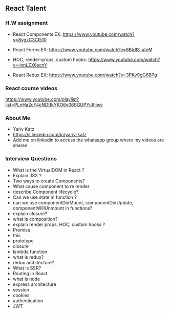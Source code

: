 ## React Talent

### H.W assignment

- React Components EX: https://www.youtube.com/watch?v=8vgzC3CI510

- React Forms EX: https://www.youtube.com/watch?v=8BtdI3-ateM

- HOC, render-props, custom hooks: https://www.youtube.com/watch?v=-tmLZX6scnY

- React Redux EX: https://www.youtube.com/watch?v=3PKv9gG68Pg

### React course videos

https://www.youtube.com/playlist?list=PLnHa2cF4cNDtfkYKO6v069GUPYrJtijwc

### About Me

- Yariv Katz
- https://il.linkedin.com/in/yariv-katz
- Add me on linkedin to access the whatsapp group where my videos are shared

### Interview Questions

- What is the VirtualDOM in React ?  
- Explain JSX ?
- Two ways to create Components?
- What cause component to re render
- describe Component lifecycle?
- Can we use state in function ?
- can we use componentDidMount, componentDidUpdate, componentWillUnmount in functions?
- explain closure?
- what is composition?
- explain render props, HOC, custom hooks ? 
- Promise
- this
- prototype
- closure
- lambda function
- what is redux?
- redux architecture?
- What is SSR?
- Routing in React
- what is node
- express architecture
- session
- cookies
- authentication
- JWT

